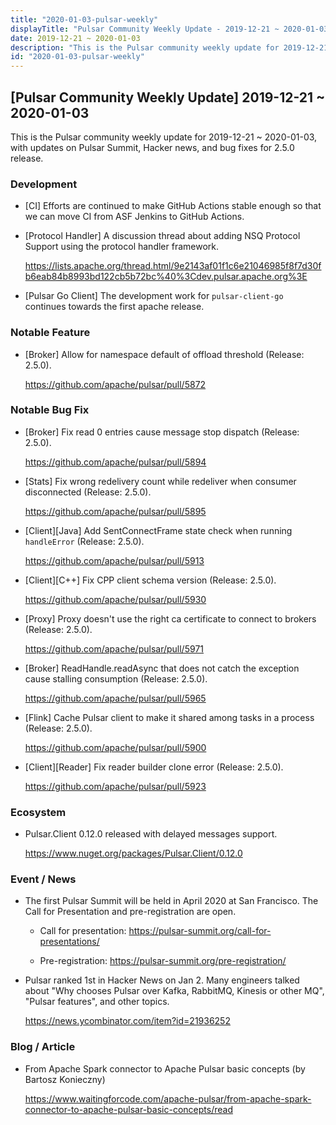 ```yaml
---
title: "2020-01-03-pulsar-weekly"
displayTitle: "Pulsar Community Weekly Update - 2019-12-21 ~ 2020-01-03"
date: 2019-12-21 ~ 2020-01-03
description: "This is the Pulsar community weekly update for 2019-12-21 ~ 2020-01-03, with updates on Pulsar Summit, Hacker news, and bug fixes for 2.5.0 release"
id: "2020-01-03-pulsar-weekly"
---
```


## [Pulsar Community Weekly Update] 2019-12-21 ~ 2020-01-03

This is the Pulsar community weekly update for 2019-12-21 ~ 2020-01-03, with updates on Pulsar Summit, Hacker news, and bug fixes for 2.5.0 release.

### Development

- [CI] Efforts are continued to make GitHub Actions stable enough so that we can move CI from ASF Jenkins to GitHub Actions.

- [Protocol Handler] A discussion thread about adding NSQ Protocol Support using the protocol handler framework.
  
    https://lists.apache.org/thread.html/9e2143af01f1c6e21046985f8f7d30fb6eab84b8993bd122cb5b72bc%40%3Cdev.pulsar.apache.org%3E
        
- [Pulsar Go Client] The development work for `pulsar-client-go` continues towards the first apache release.

### Notable Feature

- [Broker] Allow for namespace default of offload threshold (Release: 2.5.0).

    https://github.com/apache/pulsar/pull/5872

### Notable Bug Fix

- [Broker] Fix read 0 entries cause message stop dispatch (Release: 2.5.0).

    https://github.com/apache/pulsar/pull/5894
    
- [Stats] Fix wrong redelivery count while redeliver when consumer disconnected (Release: 2.5.0).

    https://github.com/apache/pulsar/pull/5895
    
- [Client][Java] Add SentConnectFrame state check when running `handleError` (Release: 2.5.0).

    https://github.com/apache/pulsar/pull/5913
    
- [Client][C++] Fix CPP client schema version (Release: 2.5.0).

    https://github.com/apache/pulsar/pull/5930
    
- [Proxy] Proxy doesn't use the right ca certificate to connect to brokers (Release: 2.5.0).

    https://github.com/apache/pulsar/pull/5971
    
- [Broker] ReadHandle.readAsync that does not catch the exception cause stalling consumption (Release: 2.5.0).

    https://github.com/apache/pulsar/pull/5965
    
- [Flink] Cache Pulsar client to make it shared among tasks in a process (Release: 2.5.0).

    https://github.com/apache/pulsar/pull/5900
    
- [Client][Reader] Fix reader builder clone error (Release: 2.5.0).

    https://github.com/apache/pulsar/pull/5923

### Ecosystem

- Pulsar.Client 0.12.0 released with delayed messages support.

    https://www.nuget.org/packages/Pulsar.Client/0.12.0

### Event / News

- The first Pulsar Summit will be held in April 2020 at San Francisco. The Call for Presentation and pre-registration are open.

    - Call for presentation: https://pulsar-summit.org/call-for-presentations/
    
    - Pre-registration: https://pulsar-summit.org/pre-registration/
    
- Pulsar ranked 1st in Hacker News on Jan 2. Many engineers talked about "Why chooses Pulsar over Kafka, RabbitMQ, Kinesis or other MQ", "Pulsar features", and other topics.

    https://news.ycombinator.com/item?id=21936252

### Blog / Article

- From Apache Spark connector to Apache Pulsar basic concepts (by Bartosz Konieczny)

    https://www.waitingforcode.com/apache-pulsar/from-apache-spark-connector-to-apache-pulsar-basic-concepts/read
